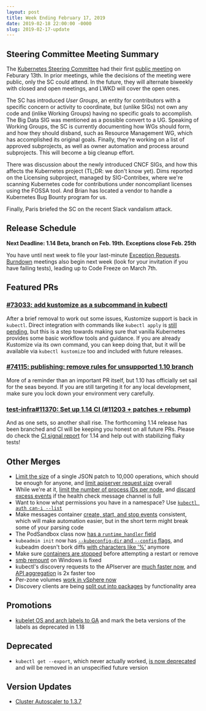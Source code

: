 ```yaml
---
layout: post
title: Week Ending February 17, 2019
date: 2019-02-18 22:00:00 -0000
slug: 2019-02-17-update
---
```


## Steering Committee Meeting Summary

The [Kubernetes Steering Committee](https://github.com/kubernetes/steering) had their first [public meeting](http://bit.ly/k8s-steering-wd) on Feburary 13th. In prior meetings, while the decisions of the meeting were public, only the SC could attend. In the future, they will alternate biweekly with closed and open meetings, and LWKD will cover the open ones.

The SC has introduced *User Groups*, an entity for contributors with a specific concern or activity to coordinate, but (unlike SIGs) not own any code and (inlike Working Groups) having no specific goals to accomplish.  The Big Data SIG was mentioned as a possible convert to a UG. Speaking of Working Groups, the SC is currently documenting how WGs should form, and how they should disband, such as Resource Management WG, which has accomplished its original goals.  Finally, they're working on a list of approved subprojects, as well as owner automation and process around subprojects.  This will become a big cleanup effort.

There was discussion about the newly introduced CNCF SIGs, and how this affects the Kubernetes project (TL;DR: we don't know yet).  Dims reported on the Licensing subproject, managed by SIG-Contribex, where we're scanning Kubernetes code for contributions under noncompliant licenses using the FOSSA tool.  And Brian has located a vendor to handle a Kubernetes Bug Bounty program for us.

Finally, Paris briefed the SC on the recent Slack vandalism attack.

## Release Schedule

**Next Deadline: 1.14 Beta, branch on Feb. 19th.  Exceptions close Feb. 25th**

You have until next week to file your last-minute [Exception Requests](https://github.com/kubernetes/sig-release/tree/master/releases/release-1.14#enhancements-freeze). [Burndown](https://github.com/kubernetes/sig-release/tree/master/releases/release-1.14#burndown) meetings also begin next week (look for your invitation if you have failing tests), leading up to Code Freeze on March 7th.

## Featured PRs

### [#73033: add kustomize as a subcommand in kubectl](https://github.com/kubernetes/kubernetes/pull/73033)

After a brief removal to work out some issues, Kustomize support is back in `kubectl`. Direct integration with commands like `kubectl apply` is [still pending](https://github.com/kubernetes/kubernetes/pull/74140), but this is a step towards making sure that vanilla Kubernetes provides some basic workflow tools and guidance. If you are already Kustomize via its own command, you can keep doing that, but it will be available via `kubectl kustomize` too and included with future releases.

### [#74115: publishing: remove rules for unsupported 1.10 branch](https://github.com/kubernetes/kubernetes/pull/74115)

More of a reminder than an important PR itself, but 1.10 has officially set sail for the seas beyond. If you are still targeting it for any local development, make sure you lock down your environment very carefully.

### [test-infra#11370: Set up 1.14 CI (#11203 + patches + rebump)](https://github.com/kubernetes/test-infra/pull/11370)

And as one sets, so another shall rise. The forthcoming 1.14 release has been branched and CI will be keeping you honest on all future PRs. Please do check the [CI signal report](https://groups.google.com/forum/#!topic/kubernetes-dev/6JO21ENNHlI) for 1.14 and help out with stabilizing flaky tests!

## Other Merges

* [Limit the size](https://github.com/kubernetes/kubernetes/pull/74000) of a single JSON patch to 10,000 operations, which should be enough for anyone, and [limit apiserver request size](https://github.com/kubernetes/kubernetes/pull/73805) overall
* While we're at it, [limit the number of process IDs per node](https://github.com/kubernetes/kubernetes/pull/73651), and [discard excess events](https://github.com/kubernetes/kubernetes/pull/72709) if the health check message channel is full
* Want to know what permissions you have in a namespace?  Use [`kubectl auth can-i --list`](https://github.com/kubernetes/kubernetes/pull/64820)
* Make messages container [create, start, and stop events](https://github.com/kubernetes/kubernetes/pull/73892) consistent, which will make automation easier, but in the short term might break some of your parsing code
* The PodSandbox class now [has a `runtime_handler` field](https://github.com/kubernetes/kubernetes/pull/73833)
* `kubeadmin init` now has [`--kubeconfig-dir` and `--config` flags](https://github.com/kubernetes/kubernetes/pull/73998), and kubeadm doesn't bork diffs [with characters like '%'](https://github.com/kubernetes/kubernetes/pull/73941) anymore
* Make sure [containers are stopped](https://github.com/kubernetes/kubernetes/pull/73802) before attempting a restart or remove
* [smb remount](https://github.com/kubernetes/kubernetes/pull/73661) on Windows is fixed
* kubectl's discovery requests to the APIserver are [much faster now](https://github.com/kubernetes/kubernetes/pull/73345), and [API aggregation](https://github.com/kubernetes/kubernetes/pull/71223) is 2x faster too
* Per-zone volumes [work in vSphere now](https://github.com/kubernetes/kubernetes/pull/72731)
* Discovery clients are being [split out into packages](https://github.com/kubernetes/kubernetes/pull/72214) by functionality area


## Promotions

* [kubelet OS and arch labels to GA](https://github.com/kubernetes/kubernetes/pull/73333) and mark the beta versions of the labels as deprecated in 1.18

## Deprecated

* `kubectl get --export`, which never actually worked, [is now deprecated](https://github.com/kubernetes/kubernetes/pull/73787) and will be removed in an unspecified future version

## Version Updates

* [Cluster Autoscaler to 1.3.7](https://github.com/kubernetes/kubernetes/pull/74136)

